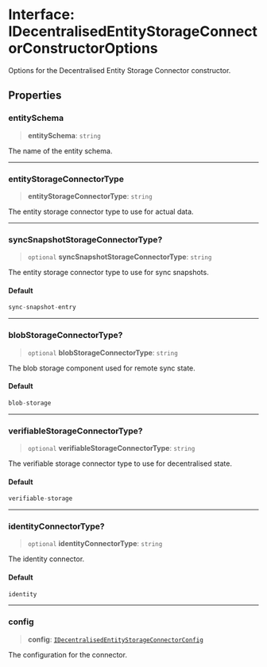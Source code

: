 # Interface: IDecentralisedEntityStorageConnectorConstructorOptions

Options for the Decentralised Entity Storage Connector constructor.

## Properties

### entitySchema

> **entitySchema**: `string`

The name of the entity schema.

***

### entityStorageConnectorType

> **entityStorageConnectorType**: `string`

The entity storage connector type to use for actual data.

***

### syncSnapshotStorageConnectorType?

> `optional` **syncSnapshotStorageConnectorType**: `string`

The entity storage connector type to use for sync snapshots.

#### Default

```ts
sync-snapshot-entry
```

***

### blobStorageConnectorType?

> `optional` **blobStorageConnectorType**: `string`

The blob storage component used for remote sync state.

#### Default

```ts
blob-storage
```

***

### verifiableStorageConnectorType?

> `optional` **verifiableStorageConnectorType**: `string`

The verifiable storage connector type to use for decentralised state.

#### Default

```ts
verifiable-storage
```

***

### identityConnectorType?

> `optional` **identityConnectorType**: `string`

The identity connector.

#### Default

```ts
identity
```

***

### config

> **config**: [`IDecentralisedEntityStorageConnectorConfig`](IDecentralisedEntityStorageConnectorConfig.md)

The configuration for the connector.
